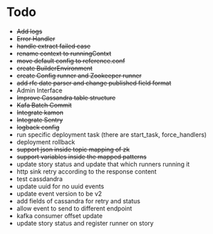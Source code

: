 # Todo
- ~~Add logs~~
- ~~Error Handler~~
- ~~handle extract failed case~~
- ~~rename context to runningContxt~~
- ~~move default config to reference.conf~~
- ~~create BuilderEnvironment~~
- ~~create Config runner and Zookeeper runner~~
- ~~add rfc date parser and change published field format~~
- Admin Interface
- ~~Improve Cassandra table structure~~
- ~~Kafa Batch Commit~~
- ~~Integrate kamon~~
- ~~Integrate Sentry~~
- ~~logback config~~
- run specific deployment task (there are start_task, force_handlers)
- deployment rollback
- ~~support json inside topic mapping of zk~~
- ~~support variables inside the mapped patterns~~
- update story status and update that which runners running it
- http sink retry according to the response content
- test cassdandra
- update uuid for no uuid events
- update event version to be v2
- add fields of cassandra for retry and status
- allow event to send to different endpoint
- kafka consumer offset update
- update story status and register runner on story
